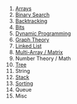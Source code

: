1. [Arrays](https://github.com/shubhodotcse/Programming-Interview/wiki/Arrays)
2. [Binary Search](https://github.com/shubhodotcse/Programming-Interview/wiki/Binary-Search)
3. [Backtracking](https://github.com/shubhodotcse/Programming-Interview/wiki/Backtrack)
4. [Bits](https://github.com/shubhodotcse/Programming-Interview/wiki/Bits)
5. [Dynamic Programming](https://github.com/shubhodotcse/Programming-Interview/wiki/Dynamic-Programming)
6. [Graph Theory](https://github.com/shubhodotcse/Programming-Interview/wiki/Graph)
7. [Linked List](https://github.com/shubhodotcse/Programming-Interview/wiki/Linked-List)
8. [Multi-Array / Matrix](https://github.com/shubhodotcse/Programming-Interview/wiki/Matrix)
9. Number Theory / Math
10. [Tree](https://github.com/shubhodotcse/Programming-Interview/wiki/Tree)
11. String 
12. [Stack](https://github.com/shubhodotcse/Programming-Interview/wiki/Stack)
13. [Sorting](https://github.com/shubhodotcse/Programming-Interview/wiki/Sorting)
14. Queue
15. Misc


